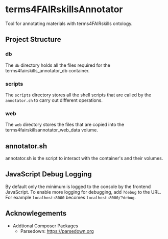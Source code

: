 # terms4FAIRskillsAnnotator
Tool for annotating materials with terms4FAIRskills ontology.

## Project Structure 
### db
The `db` directory holds all the files required for the terms4fairskills_annotator_db container. 

### scripts
The `scripts` directory stores all the shell scripts that are called by the `annotator.sh` to carry out different operations.

### web
The `web` directory stores the files that are copied into the terms4fairskillsannotator_web_data volume.

## annotator.sh
annotator.sh is the script to interact with the container's and their volumes.

## JavaScript Debug Logging
By default only the minimum is logged to the console by the frontend JavaScript. To enable more logging for debugging, add `?debug` to the URL. For example `localhost:8000` becomes `localhost:8000/?debug`.

## Acknowlegements
 - Addtional Composer Packages
    - Parsedown: https://parsedown.org